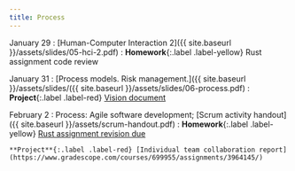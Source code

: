 ```yaml
---
title: Process
---
```


January 29
: [Human-Computer Interaction 2]({{ site.baseurl }}/assets/slides/05-hci-2.pdf)
  : **Homework**{:.label .label-yellow} Rust assignment code review

January 31
: [Process models. Risk management.]({{ site.baseurl }}/assets/slides/({{ site.baseurl }}/assets/slides/06-process.pdf)
  :    
    **Project**{:.label .label-red} [Vision document](../vision)

February 2
: Process: Agile software development; [Scrum activity handout]({{ site.baseurl }}/assets/scrum-handout.pdf)
  : **Homework**{:.label .label-yellow} [Rust assignment revision due](https://www.gradescope.com/courses/699955/assignments/4020853/) 

    **Project**{:.label .label-red} [Individual team collaboration report](https://www.gradescope.com/courses/699955/assignments/3964145/)



